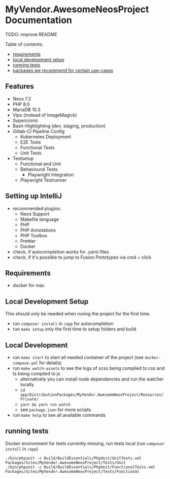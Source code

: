 # MyVendor.AwesomeNeosProject Documentation

TODO: improve README

Table of contents:
- [requirements](#requirements)
- [local development setup](#local-development-setup)
- [running tests](#running-tests)
- [packages we recommend for certain use-cases](#packages-we-recommend-for-certain-use-cases)

## Features
- Neos 7.2
- PHP 8.0
- MariaDB 10.3
- Vips (instead of ImageMagick)
- Supercronic
- Bash-Highlighting (dev, staging, production)
- Gitlab-CI Pipeline Config
  - Kubernetes Deployment
  - E2E Tests
  - Functional Tests
  - Unit Tests
- Testsetup
  - Functional and Unit
  - Behavioural Tests
    - Playwright Integration
  - Playwright Testrunner

## Setting up IntelliJ
- recommended plugins:
  - Neos Support
  - Makefile language
  - PHP
  - PHP Annotations
  - PHP Toolbox
  - Prettier
  - Docker
- check, if autocompletion works for .yaml-files
- check, if it's possible to jump to Fusion Prototypes via cmd + click


## Requirements
- docker for mac

## Local Development Setup

This should only be needed when runing the project for the first time.

- run `composer install` in `/app` for autocompletion
- run `make setup` only the first time to setup folders and build

## Local Development

- run `make start` to start all needed container of the project (see `docker-compose.yml` for details)
- run `make watch-assets` to see the logs of scss being compiled to css and ts being compiled to js
  - alternatively you can install node dependencies and run the watcher locally
  - `cd app/DistributionPackages/MyVendor.AwesomeNeosProject/Resources/Private/`
  - `yarn && yarn run watch`
  - see `package.json` for more scripts
- run `make help` to see all available commands

## running tests
Docker environment for tests currently missing, run tests local (run `composer install` in `/app`)

```
./bin/phpunit -c Build/BuildEssentials/PhpUnit/UnitTests.xml Packages/Sites/MyVendor.AwesomeNeosProject/Tests/Unit
./bin/phpunit -c Build/BuildEssentials/PhpUnit/FunctionalTests.xml Packages/Sites/MyVendor.AwesomeNeosProject/Tests/Functional
```
